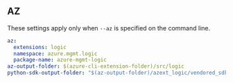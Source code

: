 ## AZ

These settings apply only when `--az` is specified on the command line.

``` yaml $(az)
az:
  extensions: logic
  namespace: azure.mgmt.logic
  package-name: azure-mgmt-logic
az-output-folder: $(azure-cli-extension-folder)/src/logic
python-sdk-output-folder: "$(az-output-folder)/azext_logic/vendored_sdks/logic"

```
